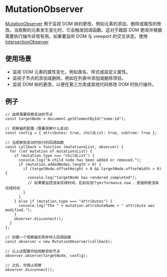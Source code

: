 # MutationObserver

[MutationObserver](https://developer.mozilla.org/zh-CN/docs/Web/API/MutationObserver) 用于监视 DOM 树的更改，例如元素的添加、删除或属性的修改。当观察的元素发生变化时，它会触发回调函数。这对于跟踪 DOM 更改并根据需要执行操作非常有用。如果要监听 DOM 与 viewport 的交叉状态，使用[IntersectionObserver](./IntersectionObserver.md)

## 使用场景

- 监视 DOM 元素的属性变化，例如类名、样式或自定义属性。
- 监视子节点的添加或删除，例如在列表中添加或删除项目。
- 监视 DOM 树的更改，以便在第三方库或其他代码修改 DOM 时执行操作。

## 例子

```
// 选择需要观察变动的节点
const targetNode = document.getElementById("some-id");

// 观察器的配置（需要观察什么变动）
const config = { attributes: true, childList: true, subtree: true };

// 当观察到变动时执行的回调函数
const callback = function (mutationsList, observer) {
  for (let mutation of mutationsList) {
    if (mutation.type === "childList") {
      console.log("A child node has been added or removed.");
      if (mutation.addedNodes.length > 0) {
        if (targetNode.offsetHeight > 0 && targetNode.offsetWidth > 0) {
          console.log("targetNode has rendered completed");
          // 如果要监控渲染完成时间，在前后加个performance.now ，差值即是渲染完成时间
        }
      }
    } else if (mutation.type === "attributes") {
      console.log("The " + mutation.attributeName + " attribute was modified.");
    }
    observer.disconnect();
  }
};

// 创建一个观察器实例并传入回调函数
const observer = new MutationObserver(callback);

// 以上述配置开始观察目标节点
observer.observe(targetNode, config);

// 之后，可停止观察
observer.disconnect();

```
